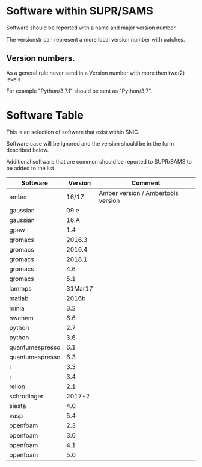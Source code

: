 
# Software within SUPR/SAMS

Software should be reported with a name and major version number.

The versionstr can represent a more local version number with patches.

## Version numbers.

As a general rule never send in a Version number with more then two(2) levels.

For example "Python/3.7.1" should be sent as "Python/3.7".

# Software Table

This is an selection of software that exist within SNIC.

Software case will be ignored and the version should be in the form described below.

Additional software that are common should be reported to SUPR/SAMS to be added to the list.

| Software        | Version   | Comment |
| --------------- | --------- | ------- |
| amber           | 16/17     | Amber version / Ambertools version |
| gaussian        | 09.e      |         |
| gaussian        | 16.A      |         |
| gpaw            | 1.4       |         |
| gromacs         | 2016.3    |         |
| gromacs         | 2016.4    |         |
| gromacs         | 2018.1    |         |
| gromacs         | 4.6       |         |
| gromacs         | 5.1       |         |
| lammps          | 31Mar17   |         |
| matlab          | 2016b     |         |
| minia           | 3.2       |         |
| nwchem          | 6.6       |         |
| python          | 2.7       |         |
| python          | 3.6       |         |
| quantumespresso | 6.1       |         |
| quantumespresso | 6.3       |         |
| r               | 3.3       |         |
| r               | 3.4       |         |
| relion          | 2.1       |         |
| schrodinger     | 2017-2    |         |
| siesta          | 4.0       |         |
| vasp            | 5.4       |         |
| openfoam        | 2.3       |         |
| openfoam        | 3.0       |         |
| openfoam        | 4.1       |         |
| openfoam        | 5.0       |         |


